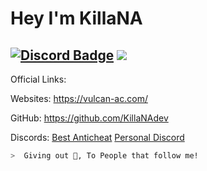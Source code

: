 # Hey I'm KillaNA  
[![Discord Badge](https://img.shields.io/badge/-Discord-9B9B9B?style=flat-square&logo=Discord&logoColor=white)](https://discord.gg/t3d5qCVgjW) 
![](https://komarev.com/ghpvc/?username=MegatonDev&color=151515&label=Visitors)
---
Official Links:

Websites: 
https://vulcan-ac.com/

GitHub: https://github.com/KillaNAdev

Discords:
[Best Anticheat](https://discord.gg/vulcanac)
[Personal Discord](https://discord.gg/NcWh5UbkQ3)

```zsh
>  Giving out 🍪, To People that follow me!
```
